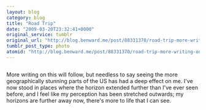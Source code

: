 ```yaml
---
layout: blog
category: blog
title: "Road Trip"
date: "2009-03-20T23:32:41+0000"
original_service: tumblr
original_url: "http://blog.benward.me/post/88331370/road-trip-more-writing-on-this-will-follow-but"
tumblr_post_type: photo
atomid: "http://blog.benward.me/post/88331370/road-trip-more-writing-on-this-will-follow-but"
---
```

<figure class="photo">
  <img src="http://benward.me/res/tumblr/media/88331370/0.jpg" alt="">
</figure>

More writing on this will follow, but needless to say seeing the more geographically stunning parts of the US has had a deep effect on me. I've now stood in places where the horizon extended further than I've ever seen before, and I feel like my perception has been stretched outwards; my horizons are further away now, there's more to life that I can see.